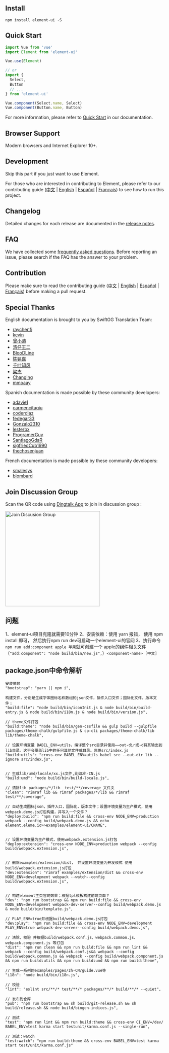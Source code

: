 ## Install
```shell
npm install element-ui -S
```

## Quick Start
``` javascript
import Vue from 'vue'
import Element from 'element-ui'

Vue.use(Element)

// or
import {
  Select,
  Button
  // ...
} from 'element-ui'

Vue.component(Select.name, Select)
Vue.component(Button.name, Button)
```
For more information, please refer to [Quick Start](http://element.eleme.io/#/en-US/component/quickstart) in our documentation.

## Browser Support
Modern browsers and Internet Explorer 10+.

## Development
Skip this part if you just want to use Element.

For those who are interested in contributing to Element, please refer to our contributing guide ([中文](https://github.com/ElemeFE/element/blob/master/.github/CONTRIBUTING.zh-CN.md) | [English](https://github.com/ElemeFE/element/blob/master/.github/CONTRIBUTING.en-US.md) | [Español](https://github.com/ElemeFE/element/blob/master/.github/CONTRIBUTING.es.md) | [Français](https://github.com/ElemeFE/element/blob/master/.github/CONTRIBUTING.fr-FR.md)) to see how to run this project.

## Changelog
Detailed changes for each release are documented in the [release notes](https://github.com/ElemeFE/element/releases).

## FAQ
We have collected some [frequently asked questions](https://github.com/ElemeFE/element/blob/master/FAQ.md). Before reporting an issue, please search if the FAQ has the answer to your problem.

## Contribution
Please make sure to read the contributing guide ([中文](https://github.com/ElemeFE/element/blob/master/.github/CONTRIBUTING.zh-CN.md) | [English](https://github.com/ElemeFE/element/blob/master/.github/CONTRIBUTING.en-US.md) | [Español](https://github.com/ElemeFE/element/blob/master/.github/CONTRIBUTING.es.md) | [Français](https://github.com/ElemeFE/element/blob/master/.github/CONTRIBUTING.fr-FR.md)) before making a pull request.

## Special Thanks
English documentation is brought to you by SwiftGG Translation Team:
- [raychenfj](https://github.com/raychenfj)
- [kevin](http://thekevin.cn/)
- [曾小涛](https://github.com/zengxiaotao)
- [湾仔王二](https://github.com/wanzaiwanger)
- [BlooDLine](http://www.ibloodline.com/)
- [陈铭嘉](https://chenmingjia.github.io/)
- [千叶知风](http://mpc6.com/)
- [梁杰](http://numbbbbb.com)
- [Changing](https://github.com/sunzhuo11)
- [mmoaay](https://github.com/mmoaay)

Spanish documentation is made possible by these community developers:
- [adavie1](https://github.com/adavie1)
- [carmencitaqiu](https://github.com/carmencitaqiu)
- [coderdiaz](https://github.com/coderdiaz)
- [fedegar33](https://github.com/fedegar33)
- [Gonzalo2310](https://github.com/Gonzalo2310)
- [lesterbx](https://github.com/lesterbx)
- [ProgramerGuy](https://github.com/ProgramerGuy)
- [SantiagoGdaR](https://github.com/SantiagoGdaR)
- [sigfriedCub1990](https://github.com/sigfriedCub1990)
- [thechosenjuan](https://github.com/thechosenjuan)

French documentation is made possible by these community developers:
- [smalesys](https://github.com/smalesys)
- [blombard](https://github.com/blombard)

## Join Discussion Group

Scan the QR code using [Dingtalk App](https://www.dingtalk.com/) to join in discussion group :

<img alt="Join Discusion Group" src="https://user-images.githubusercontent.com/17680888/93177882-0ae92d80-f766-11ea-870d-3fa2d7f06454.png" width="300">


## 问题
1、element-ui项目克隆就需要10分钟
2、安装依赖：使用 yarn 报错， 使用 npm install 即可， 然后执行npm run dev可启动一个element-ui的官网
3、执行命令`npm run add:component apple 苹果`就可创建一个 apple的组件相关文件（`"add:component": "node build/bin/new.js",`）`<component-name> [中文]`


## package.json中命令解析
```
安装依赖
"bootstrap": "yarn || npm i", 

构建文件，分别是生成字体图标名称数组的json文件，插件入口文件；国际化文件，版本文件；
"build:file": "node build/bin/iconInit.js & node build/bin/build-entry.js & node build/bin/i18n.js & node build/bin/version.js",

// theme文件打包
"build:theme": "node build/bin/gen-cssfile && gulp build --gulpfile packages/theme-chalk/gulpfile.js & cp-cli packages/theme-chalk/lib lib/theme-chalk",

// 设置环境变量 BABEL_ENV=utils，编译整个src目录并使用——out-dir或-d将其输出到lib目录。这不会覆盖lib中的任何其他文件或目录。忽略src/index.js
"build:utils": "cross-env BABEL_ENV=utils babel src --out-dir lib --ignore src/index.js",


// 生成lib/umd/locale/xx.js文件,比如zh-CN.js
"build:umd": "node build/bin/build-locale.js",

// 清除lib packages/*/lib  test/**/coverage 文件夹
"clean": "rimraf lib && rimraf packages/*/lib && rimraf test/**/coverage",

// 自动生成图标json，插件入口，国际化，版本文件；设置环境变量为生产模式，使用webpack.demo.js打包构建，并写入一个文件？
"deploy:build": "npm run build:file && cross-env NODE_ENV=production webpack --config build/webpack.demo.js && echo element.eleme.io>>examples/element-ui/CNAME",


// 设置环境变量为生产模式，使用webpack.extension.js打包
"deploy:extension": "cross-env NODE_ENV=production webpack --config build/webpack.extension.js",


// 删除examples/extension/dist， 并设置环境变量为开发模式 使用build/webpack.extension.js打包
"dev:extension": "rimraf examples/extension/dist && cross-env NODE_ENV=development webpack --watch--config build/webpack.extension.js",


// 构建element主页官网效果；根据tpl模板构建前端页面？
"dev": "npm run bootstrap && npm run build:file && cross-env NODE_ENV=development webpack-dev-server--config build/webpack.demo.js & node build/bin/template.js",

// PLAY_ENV=true并根据build/webpack.demo.js打包
"dev:play": "npm run build:file && cross-env NODE_ENV=development PLAY_ENV=true webpack-dev-server--config build/webpack.demo.js",

// 清除、校验 并根据build/webpack.conf.js、webpack.common.js、webpack.component.js 等打包
"dist": "npm run clean && npm run build:file && npm run lint && webpack --config build/webpack.conf.js&& webpack --config build/webpack.common.js && webpack --config build/webpack.component.js && npm run build:utils && npm run build:umd && npm run build:theme",

// 生成一系列的examples/pages/zh-CN/guide.vue等
"i18n": "node build/bin/i18n.js",

// 校验
"lint": "eslint src/**/* test/**/* packages/**/* build/**/* --quiet",

// 发布到仓库
"pub": "npm run bootstrap && sh build/git-release.sh && sh build/release.sh && node build/bingen-indices.js",

// 测试
"test": "npm run lint && npm run build:theme && cross-env CI_ENV=/dev/ BABEL_ENV=test karma start testunit/karma.conf.js --single-run",

// 测试：watch
"test:watch": "npm run build:theme && cross-env BABEL_ENV=test karma start test/unit/karma.conf.js"
```